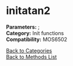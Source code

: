 # initatan2

**Parameters:** ;  
**Category:** Init functions  
**Compatibility:** MOS6502  


[Back to Categories](../categories/init_functions.md)  
[Back to Methods List](../../SUMMARY.md)
